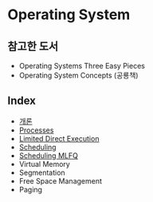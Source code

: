 # Operating System

## 참고한 도서

- Operating Systems Three Easy Pieces
- Operating System Concepts (공룡책)

## Index

- [개론](https://github.com/kwan3854/Dev-log/blob/master/Study/Operation_System/OS1-Introduction%20to%20Operating%20Systems.md)
- [Processes](https://github.com/kwan3854/Dev-log/tree/master/Study/Operation_System/OS2-Process.md)
- [Limited Direct Execution](https://github.com/kwan3854/Dev-log/tree/master/Study/Operation_System/OS3-Limited_Direct_Execution.md)
- [Scheduling](https://github.com/kwan3854/Dev-log/tree/master/Study/Operation_System/OS4-Scheduling.md)
- [Scheduling MLFQ](https://github.com/kwan3854/Dev-log/tree/master/Study/Operation_System/OS5-Sheduling_MLFQ.md)
- Virtual Memory
- Segmentation
- Free Space Management
- Paging

